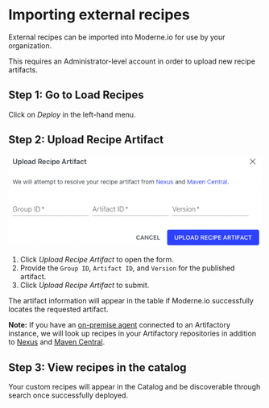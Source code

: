 # Importing external recipes

External recipes can be imported into Moderne.io for use by your organization.

This requires an Administrator-level account in order to upload new recipe artifacts.

## Step 1: Go to Load Recipes

Click on _Deploy_ in the left-hand menu.

## Step 2: Upload Recipe Artifact

![](../.gitbook/assets/deployer-upload-artifact.png)

1. Click _Upload Recipe Artifact_ to open the form.
2. Provide the `Group ID`, `Artifact ID`, and `Version` for the published artifact.
3. Click _Upload Recipe Artifact_ to submit.

The artifact information will appear in the table if Moderne.io successfully locates the requested artifact.

**Note:** If you have an [on-premise agent](on-premise-agent/) connected to an Artifactory instance, we will look up recipes in your Artifactory repositories in addition to [Nexus](https://oss.sonatype.org) and [Maven Central](https://search.maven.org).

## Step 3: View recipes in the catalog

Your custom recipes will appear in the Catalog and be discoverable through search once successfully deployed.
